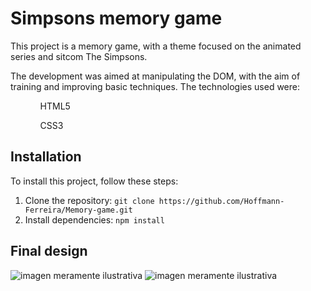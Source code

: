 <h1>Simpsons memory game</h1>

<p>This project is a memory game, with a theme focused on the animated series and sitcom The Simpsons. </p>

<p>The development was aimed at manipulating the DOM, with the aim of training and improving basic techniques. The technologies used were: </p>
<ol>
  <ul>HTML5</ul>
  <ul>CSS3</ul>
</ol>

<h2>Installation</h2>

<p>To install this project, follow these steps:</p>

<ol>
  <li>Clone the repository: <code>git clone https://github.com/Hoffmann-Ferreira/Memory-game.git</code></li>
  <li>Install dependencies: <code>npm install</code></li>
</ol>

<h2>Final design</h2>

<img src="../images/gameMacbook.png" alt="imagen meramente ilustrativa"/>
<img src="../images/iPhone.png" alt="imagen meramente ilustrativa"/>

